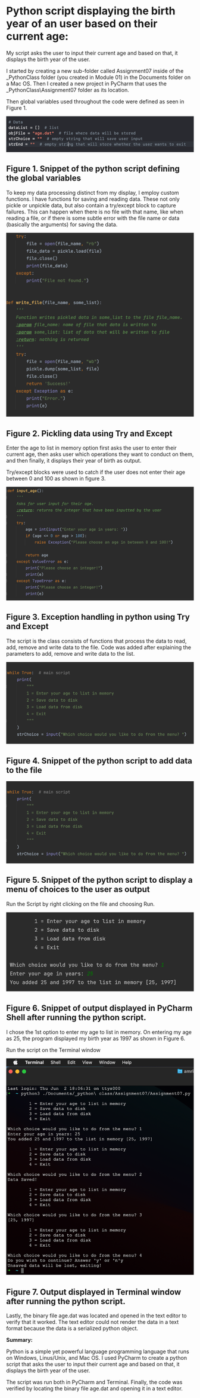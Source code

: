 # Python script displaying the birth year of an user based on their current age:

My script asks the user to input their current age and based on that, it displays the birth year of the user.

I started by creating a new sub-folder called Assignment07 inside of the \_PythonClass folder (you created in Module 01) in the Documents folder on a Mac OS. Then I created a new project in PyCharm that uses the \_PythonClass\Assignment07 folder as its location.

Then global variables used throughout the code were defined as seen in Figure 1.

![](https://github.com/nikitadaharia/IntroToProg-Python-Mod07/blob/main/images/Picture1.png)
## Figure 1. Snippet of the python script defining the global variables

To keep my data processing distinct from my display, I employ custom functions. I have functions for saving and reading data. These not only pickle or unpickle data, but also contain a try/except block to capture failures. This can happen when there is no file with that name, like when reading a file, or if there is some subtle error with the file name or data (basically the arguments) for saving the data.

![](https://github.com/nikitadaharia/IntroToProg-Python-Mod07/blob/main/images/Picture2.png)

## Figure 2. Pickling data using Try and Except

Enter the age to list in memory option first asks the user to enter their current age, then asks user which operations they want to conduct on them, and then finally, it displays their year of birth as output.

Try/except blocks were used to catch if the user does not enter their age between 0 and 100 as shown in figure 3.

![](https://github.com/nikitadaharia/IntroToProg-Python-Mod07/blob/main/images/3.png)

## Figure 3. Exception handling in python using Try and Except

The script is the class consists of functions that process the data to read, add, remove and write data to the file. Code was added after explaining the parameters to add, remove and write data to the list.

![](https://github.com/nikitadaharia/IntroToProg-Python-Mod07/blob/main/images/4.png)

## Figure 4. Snippet of the python script to add data to the file

![](https://github.com/nikitadaharia/IntroToProg-Python-Mod07/blob/main/images/5.png)

## Figure 5. Snippet of the python script to display a menu of choices to the user as output

Run the Script by right clicking on the file and choosing Run.

![](https://github.com/nikitadaharia/IntroToProg-Python-Mod07/blob/main/images/6.png)

## Figure 6. Snippet of output displayed in PyCharm Shell after running the python script.

I chose the 1st option to enter my age to list in memory. On entering my age as 25, the program displayed my birth year as 1997 as shown in Figure 6.

Run the script on the Terminal window

![](https://github.com/nikitadaharia/IntroToProg-Python-Mod07/blob/main/images/7.png)

## Figure 7. Output displayed in Terminal window after running the python script.

Lastly, the binary file age.dat was located and opened in the text editor to verify that it worked. The text editor could not render the data in a text format because the data is a serialized python object.

**Summary:**

Python is a simple yet powerful language programming language that runs on Windows, Linus/Unix, and Mac OS. I used PyCharm to create a python script that asks the user to input their current age and based on that, it displays the birth year of the user.

The script was run both in PyCharm and Terminal. Finally, the code was verified by locating the binary file age.dat and opening it in a text editor.
